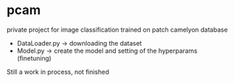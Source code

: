 # pcam

private project for image classification 
trained on patch camelyon database

- DataLoader.py -> downloading the dataset
- Model.py -> create the model and setting of the hyperparams (finetuning)

Still a work in process, not finished
